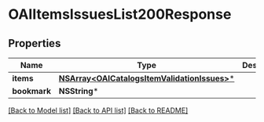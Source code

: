 # OAIItemsIssuesList200Response

## Properties
Name | Type | Description | Notes
------------ | ------------- | ------------- | -------------
**items** | [**NSArray&lt;OAICatalogsItemValidationIssues&gt;***](OAICatalogsItemValidationIssues.md) |  | 
**bookmark** | **NSString*** |  | [optional] 

[[Back to Model list]](../README.md#documentation-for-models) [[Back to API list]](../README.md#documentation-for-api-endpoints) [[Back to README]](../README.md)


